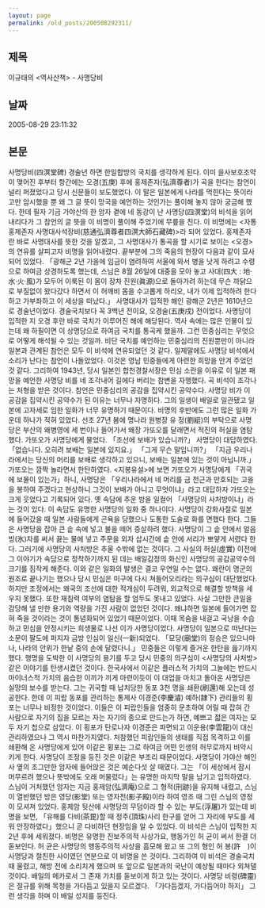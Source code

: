 ```yaml
---
layout: page
permalink: /old_posts/200508292311/
---
```


## 제목
이규태의 &lt;역사산책&gt; - 사명당비

## 날짜
2005-08-29 23:11:32

## 본문
사명당비(四溟堂碑) 경술년 하면 한일합방의 국치를 생각하게 된다. 이미 을사보호조약이 맺어진 후부터 항간에는 오경(五庚) 후에 홍제존자(弘濟尊者)가 곡을 한다는 참언이 널리 퍼졌었다고 당시 신문들이 보도했었다. 이 말은 일본에게 나라를 먹힌다는 뜻이라고만 암시했을 뿐 왜 그 글 뜻이 망국을 예언하는 것인가는 풀이해 놓지 않아 궁금해 했다. 한데 필자 기금 가야산의 한 암자 곁에 네 동강이 난 사명당(四溟堂)의 비석을 읽어내리다가 그 참언의 글 뜻을 이 비명이 풀이해 주었기에 무릎을 친다. 이 비명에는 <자통홍제존자 사명대사석장비(慈通弘濟尊者四溟大師石藏碑)>라 되어 있었다. 홍제존자란 바로 사명대사를 뜻한 것을 알겠고, 그 사명대사가 통곡을 할 시기로 보이는 <오경>의 연유를 살피고자 비명을 읽어내렸다. 끝부분에 그의 죽음의 현장이 다음과 같이 묘사되어 있었다. 「광해군 2년 가을에 임금이 염려하여 서울에 와서 병을 낫게 하려고 수령으로 하여금 상경하도록 했는데, 스님은 8월 26일에 대중을 모아 놓고 사대(四大 : 地·水·火·風)가 모두어 이룩된 이 몸이 장차 진원(眞源)으로 돌아가려 하는데 무슨 까닭으로 부질없이 왔다갔다 하면서 이 허깨비 몸을 수고롭게 하리오, 내가 이제 입적하려 한다 하고 가부좌하고 이 세상을 떠났다.」 사명대사가 입적한 해인 광해군 2년은 1610년으로 경술년이었다. 경술국치보다 꼭 3백년 전이요, 오경술(五庚戌) 전이었다. 사명당이 입적한 지 오경 후란 바로 국치가 이루어진 해에 해당된다. 역사 속에는 많은 인물이 있는데 왜 하필이면 이 상명당으로 하여금 국치를 통곡케 했을까. 그런 민중심리는 무엇으로 어떻게 해석될 수 있는 것일까. 비단 국치를 예언하는 민중심리의 진원뿐만이 아니라 일본과 관계된 참언은 모두 이 비석에 연유되었던 것 같다. 일제말에도 사명당 비석에서 소리가 난다는 참언이 나돌았었다. 이것은 영남 민중들에게 아련한 희망을 안겨 주었던 것 같다. 그리하여 1943년, 당시 일본인 합천경찰서장은 민심 소란을 이유로 이 일본 패망을 예언한 사명당 비를 네 조각내어 길에다 버리는 참변을 자행했다. 곡 비석이 조각나는 처형을 받은 것이다. 참언은 민중심리의 공감을 집약시킨 공약수다. 사명당 비가 이 공감을 집약시킨 공약수가 된 이유는 너무나 자명하다. 그의 일생이 배일로 일관됐고 일본에 고자세로 임한 일화가 너무 유명하기 때문이다. 비명의 후반에도 그런 많은 일화 가운데 하나가 적혀 있었다. 선조 27년 봄에 명나라 원병장 유 정(劉綎)의 부탁으로 사명당은 부산의 왜병영에 세 번이나 들어가서 왜장 가또오를 달래면서 적진의 허실을 염탐했다. 가또오가 사명당에게 물었다. 「조선에 보배가 있습니까?」 사명당이 대답하였다. 「없습니다. 오히려 보배는 일본에 있지요.」 「그게 무슨 말입니까?」 「지금 우리나라에서는 당신의 머리를 보배로 생각하고 있으니, 보배는 일본에 있는 것이 아닙니까.」 가또오는 깜짝 놀라면서 한탄하였다. <지봉유설>에 보면 가또오가 사명당에게 「귀국에 보물이 있는가」하니, 사명당은 「우리나라에서 네 머리를 금 천근과 만호되는 고을을 봉하여 주겠다고 현상하니 그것이 보배가 아니고 무엇이냐」라고 대답하자 가또오는 크게 웃었다고 기록되어 있다. 옛 속담에 추운 방을 일컬어 「사명당의 사처방이냐」라는 것이 있다. 이 속담도 유명한 사명당의 일화 중 하나이다. 사명당이 강화사절로 일본에 들어갔을 때 일본 사람들에게 곤욕을 당했으나 도통한 도술로 화를 면했다 한다. 그들은 사명당을 잡아 큰 솥 속에 넣고 불을 떼어 증살하려 했다. 사명당이 그 솥 안에서 얼음 빙(氷)자를 써서 끓는 물에 넣고 주문을 외자 삽시간에 솥 안에 서리가 뽀얗게 서렸다 한다. 그러기에 사명당의 사처방은 추울 수밖에 없는 것이다. 그 사실의 허실(虛實) 이전에 그 이야기가 속담으로 정착하기까지 된 데는 배일감정의 화신인 사명당의 공감공약수의 크기를 짐작케 해준다. 이와 같은 일화의 발생은 결코 우연일 수는 없다. 왜란이 명군의 원조로 끝나기는 했으나 당시 민심은 미구에 다시 쳐들어오리라는 의구심이 대단했었다. 하지만 조정에서는 왜국의 조선에 대한 적개심이 두려워, 외교적으로 해결할 방책을 세우지 못했다. 또한 재침력 여부의 염탐을 할 엄두도 못내고 있었다. 사실 그만한 큰일을 감당해 낼 만한 용기와 역량을 가진 사람이 없었던 것이다. 왜냐하면 일본에 들어가면 잡혀 죽을 것이라는 것이 통념화되어 있었기 때문이었다. 이때 목숨을 내걸고 국낭을 수습하고 민심을 안정시키는 희생물로 나선 이가 사명당이었다. 사명당이 일본으로 떠난다는 소문이 팔도에 퍼지자 금방 인심이 일신(一新)되었다. 「묘당(廟堂)의 정승은 있으나마나, 나라의 안위가 한낱 중의 손에 달렸다니.」 민중들은 이렇게 즐거운 한탄을 읊기까지 했다. 행명을 도박한 이 사명당의 용기를 두고 당시 민중의 의구심이 <사명당의 사처방>같은 이야기를 탄생시켰던 것이다. 한국사에서 이같은 플러스적 가치의 그늘에는 반드시 마이너스적 가치의 음습한 이끼가 끼게 마련이듯이 이 대업을 마치고 돌아온 사명당은 실망의 보수를 받는다. 그는 귀국할 때 납치당한 동포 3천 명을 쇄환(刷還)해 오는데 성공한다. 한데 이 피랍 동포를 관리하는 통제사 이경준(李慶濬) 예하(隷下) 관리들의 횡포는 너무나 비정한 것이었다. 이들은 이 피랍인들을 엄중히 문초하여 어릴 때 잡혀 간 사람으로 자기의 집을 모르는 자는 자기의 종으로 만드는가 하면, 예쁘고 젋은 여자는 모두 자기 첩으로 삼았다. 이 횡포가 탄로나자 이경준은 파면되고 이운용(李雲龍)이 대신 관리하였으나 그 역시 마찬가지였다. 처참했던 피랍인들의 생태를 직접 목격하고 이를 쇄환해 온 사명당에게 있어 이같은 횡포는 그로 하여금 어떤 인생의 허무로까지 비약시키게 한다. 사명당이 조정을 등진 것은 이같은 부조리 때문이었다. 사명당이 가야산 해인사 옆의 조그만한 암자에 들어앉은 것은 예순다섯 살 때였다. 그는 「이 세상에서 잠시 머무르려 했으나 뜻밖에도 오래 머물렀다」는 유명한 마지막 말을 남기고 입적하였다. 스님이 거처했던 암자는 지금 홍제암(弘濟庵)으로 그 형적(刑跡)을 유지해 내렸고, 스님이 열반했던 방은 영당(影堂) 또는 영자전(影子殿)이라 하여 영조 때 그린 스님의 영정이 모셔져 있었다. 홍제암 뒷산에 사명당의 무덤이라 할 수 있는 부도(浮屠)가 있는데 비명을 보면, 「유해를 다비(茶毘)할 때 정주(頂珠)사리 한구를 얻어 그 자리에 부도를 세워 안장하였다」했으니 곧 다비하던 현장임을 알 수 있었다. 이 비석은 스님이 입적한 지 2년 후에 세워졌다. 비명은 유명한 진보주의적 사상가요, 행동가인 허 균이 써서 한결 더 돋보인다. 허 균은 사명당의 행동주의적 사상을 흠모해 왔고 또 그의 형인 허 봉(許　)이 사명당과 절친한 사이였던 연분으로 이 비명을 쓴 것이다. 그리하여 이 비석은 경술국치 때 울렸고, 해방 전에 소리치게 했으며 또 앞으로 일본과의 국난이 예상될 때마다 외쳐댈 것이다. 배일의 메카로서 그 존재 가치를 돋보이게 하고 있는 것이다. 사명당 비령(碑靈)은 절규를 위해 목청을 가다듬고 있을지 모르겠다. 「가다듬겠지, 가다듬어야 하지」 그런 생각을 하며 이 배일 성지를 등진다.